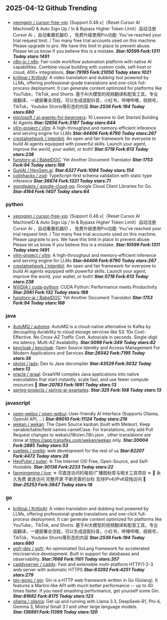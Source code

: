 ## 2025-04-12 Github Trending

### 
* [yeongpin / cursor-free-vip](https://github.com/yeongpin/cursor-free-vip): [Support 0.48.x]（Reset Cursor AI MachineID & Auto Sign Up / In & Bypass Higher Token Limit）自动注册 Cursor Ai ，自动重置机器ID ， 免费升级使用Pro功能: You've reached your trial request limit. / Too many free trial accounts used on this machine. Please upgrade to pro. We have this limit in place to prevent abuse. Please let us know if you believe this is a mistake. ***Star:10599 Fork:1311 Today stars:1491***
* [n8n-io / n8n](https://github.com/n8n-io/n8n): Fair-code workflow automation platform with native AI capabilities. Combine visual building with custom code, self-host or cloud, 400+ integrations. ***Star:79195 Fork:21050 Today stars:1021***
* [krillinai / KrillinAI](https://github.com/krillinai/KrillinAI): A video translation and dubbing tool powered by LLMs, offering professional-grade translations and one-click full-process deployment. It can generate content optimized for platforms like YouTube，TikTok, and Shorts. 基于AI大模型的视频翻译和配音工具，专业级翻译，一键部署全流程，可以生成适配抖音，小红书，哔哩哔哩，视频号，TikTok，Youtube Shorts等形态的内容 ***Star:2536 Fork:194 Today stars:680***
* [microsoft / ai-agents-for-beginners](https://github.com/microsoft/ai-agents-for-beginners): 10 Lessons to Get Started Building AI Agents ***Star:12856 Fork:3187 Today stars:644***
* [vllm-project / vllm](https://github.com/vllm-project/vllm): A high-throughput and memory-efficient inference and serving engine for LLMs ***Star:44406 Fork:6790 Today stars:267***
* [crestalnetwork / intentkit](https://github.com/crestalnetwork/intentkit): An open and fair framework for everyone to build AI agents equipped with powerful skills. Launch your agent, improve the world, your wallet, or both! ***Star:5718 Fork:613 Today stars:238***
* [funstory-ai / BabelDOC](https://github.com/funstory-ai/BabelDOC): Yet Another Document Translator ***Star:1753 Fork:94 Today stars:168***
* [GuijiAI / HeyGem.ai](https://github.com/GuijiAI/HeyGem.ai):  ***Star:6327 Fork:1094 Today stars:154***
* [colinhacks / zod](https://github.com/colinhacks/zod): TypeScript-first schema validation with static type inference ***Star:36674 Fork:1321 Today stars:71***
* [googleapis / google-cloud-go](https://github.com/googleapis/google-cloud-go): Google Cloud Client Libraries for Go. ***Star:4164 Fork:1407 Today stars:64***

### python
* [yeongpin / cursor-free-vip](https://github.com/yeongpin/cursor-free-vip): [Support 0.48.x]（Reset Cursor AI MachineID & Auto Sign Up / In & Bypass Higher Token Limit）自动注册 Cursor Ai ，自动重置机器ID ， 免费升级使用Pro功能: You've reached your trial request limit. / Too many free trial accounts used on this machine. Please upgrade to pro. We have this limit in place to prevent abuse. Please let us know if you believe this is a mistake. ***Star:10599 Fork:1311 Today stars:1491***
* [vllm-project / vllm](https://github.com/vllm-project/vllm): A high-throughput and memory-efficient inference and serving engine for LLMs ***Star:44406 Fork:6790 Today stars:267***
* [crestalnetwork / intentkit](https://github.com/crestalnetwork/intentkit): An open and fair framework for everyone to build AI agents equipped with powerful skills. Launch your agent, improve the world, your wallet, or both! ***Star:5718 Fork:613 Today stars:238***
* [NVIDIA / cuda-python](https://github.com/NVIDIA/cuda-python): CUDA Python: Performance meets Productivity ***Star:2081 Fork:132 Today stars:188***
* [funstory-ai / BabelDOC](https://github.com/funstory-ai/BabelDOC): Yet Another Document Translator ***Star:1753 Fork:94 Today stars:168***

### java
* [AutoMQ / automq](https://github.com/AutoMQ/automq): AutoMQ is a cloud-native alternative to Kafka by decoupling durability to cloud storage services like S3. 10x Cost-Effective. No Cross-AZ Traffic Cost. Autoscale in seconds. Single-digit ms latency. Multi-AZ Availability. ***Star:5098 Fork:349 Today stars:82***
* [keycloak / keycloak](https://github.com/keycloak/keycloak): Open Source Identity and Access Management For Modern Applications and Services ***Star:26542 Fork:7195 Today stars:36***
* [skylot / jadx](https://github.com/skylot/jadx): Dex to Java decompiler ***Star:43529 Fork:5032 Today stars:13***
* [oracle / graal](https://github.com/oracle/graal): GraalVM compiles Java applications into native executables that start instantly, scale fast, and use fewer compute resources 🚀 ***Star:20783 Fork:1691 Today stars:13***
* [spring-projects / spring-ai-examples](https://github.com/spring-projects/spring-ai-examples):  ***Star:325 Fork:108 Today stars:13***

### javascript
* [open-webui / open-webui](https://github.com/open-webui/open-webui): User-friendly AI Interface (Supports Ollama, OpenAI API, ...) ***Star:89010 Fork:11124 Today stars:216***
* [wekan / wekan](https://github.com/wekan/wekan): The Open Source kanban (built with Meteor). Keep variable/table/field names camelCase. For translations, only add Pull Request changes to wekan/i18n/en.i18n.json , other translations are done at https://app.transifex.com/wekan/wekan only. ***Star:20004 Fork:2885 Today stars:53***
* [sveltejs / svelte](https://github.com/sveltejs/svelte): web development for the rest of us ***Star:82207 Fork:4472 Today stars:28***
* [HeyPuter / puter](https://github.com/HeyPuter/puter): 🌐 The Internet OS! Free, Open-Source, and Self-Hostable. ***Star:30136 Fork:2233 Today stars:22***
* [fanmingming / live](https://github.com/fanmingming/live): ✯ 可直连访问的电视/广播图标库与相关工具项目 ✯ 🔕 永久免费 直连访问 完整开源 不断完善的台标 支持IPv4/IPv6双栈访问 🔕 ***Star:25253 Fork:3847 Today stars:18***

### go
* [krillinai / KrillinAI](https://github.com/krillinai/KrillinAI): A video translation and dubbing tool powered by LLMs, offering professional-grade translations and one-click full-process deployment. It can generate content optimized for platforms like YouTube，TikTok, and Shorts. 基于AI大模型的视频翻译和配音工具，专业级翻译，一键部署全流程，可以生成适配抖音，小红书，哔哩哔哩，视频号，TikTok，Youtube Shorts等形态的内容 ***Star:2536 Fork:194 Today stars:680***
* [gofr-dev / gofr](https://github.com/gofr-dev/gofr): An opinionated GoLang framework for accelerated microservice development. Built in support for databases and observability. ***Star:7668 Fork:1101 Today stars:357***
* [caddyserver / caddy](https://github.com/caddyserver/caddy): Fast and extensible multi-platform HTTP/1-2-3 web server with automatic HTTPS ***Star:63292 Fork:4251 Today stars:279***
* [gin-gonic / gin](https://github.com/gin-gonic/gin): Gin is a HTTP web framework written in Go (Golang). It features a Martini-like API with much better performance -- up to 40 times faster. If you need smashing performance, get yourself some Gin. ***Star:81682 Fork:8175 Today stars:123***
* [ollama / ollama](https://github.com/ollama/ollama): Get up and running with Llama 3.3, DeepSeek-R1, Phi-4, Gemma 3, Mistral Small 3.1 and other large language models. ***Star:136991 Fork:11399 Today stars:120***
